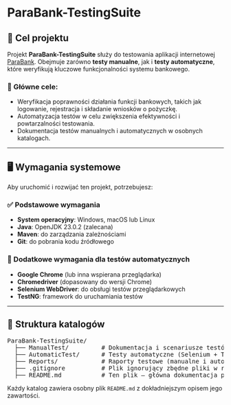 <h1>ParaBank-TestingSuite</h1>

<h2>🎯 Cel projektu</h2>
<p>Projekt <strong>ParaBank-TestingSuite</strong> służy do testowania aplikacji internetowej 
<a href="https://parabank.parasoft.com">ParaBank</a>. Obejmuje zarówno <strong>testy manualne</strong>, 
jak i <strong>testy automatyczne</strong>, które weryfikują kluczowe funkcjonalności systemu bankowego.</p>

<h3>📌 Główne cele:</h3>
<ul>
  <li>Weryfikacja poprawności działania funkcji bankowych, takich jak logowanie, rejestracja i składanie wniosków o pożyczkę.</li>
  <li>Automatyzacja testów w celu zwiększenia efektywności i powtarzalności testowania.</li>
  <li>Dokumentacja testów manualnych i automatycznych w osobnych katalogach.</li>
</ul>

<hr>

<h2>🖥️ Wymagania systemowe</h2>
<p>Aby uruchomić i rozwijać ten projekt, potrzebujesz:</p>

<h3>✅ Podstawowe wymagania</h3>
<ul>
  <li><strong>System operacyjny</strong>: Windows, macOS lub Linux</li>
  <li><strong>Java</strong>: OpenJDK 23.0.2 (zalecana)</li>
  <li><strong>Maven</strong>: do zarządzania zależnościami</li>
  <li><strong>Git</strong>: do pobrania kodu źródłowego</li>
</ul>

<h3>🔧 Dodatkowe wymagania dla testów automatycznych</h3>
<ul>
  <li><strong>Google Chrome</strong> (lub inna wspierana przeglądarka)</li>
  <li><strong>Chromedriver</strong> (dopasowany do wersji Chrome)</li>
  <li><strong>Selenium WebDriver</strong>: do obsługi testów przeglądarkowych</li>
  <li><strong>TestNG</strong>: framework do uruchamiania testów</li>
</ul>

<hr>

<h2>📂 Struktura katalogów</h2>
<pre>
ParaBank-TestingSuite/
  ├── ManualTest/         # Dokumentacja i scenariusze testów manualnych
  ├── AutomaticTest/      # Testy automatyczne (Selenium + TestNG)
  ├── Reports/            # Raporty testowe (manualne i automatyczne)
  ├── .gitignore          # Plik ignorujący zbędne pliki w repozytorium
  ├── README.md           # Ten plik – główna dokumentacja projektu
</pre>

<p>Każdy katalog zawiera osobny plik <code>README.md</code> z dokładniejszym opisem jego zawartości.</p>